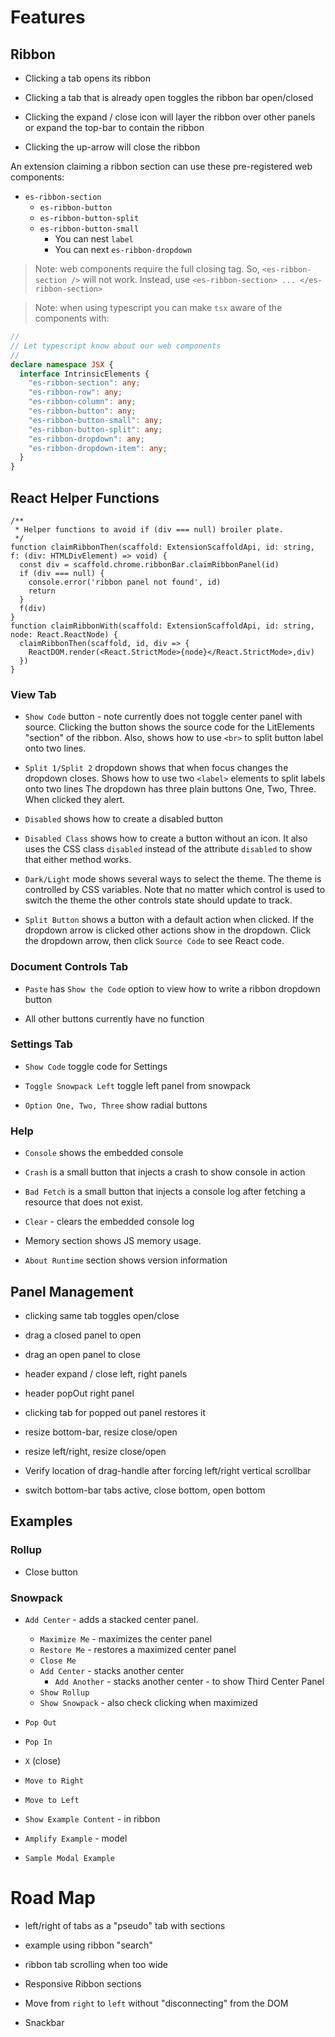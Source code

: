 # Features

## Ribbon

* Clicking a tab opens its ribbon

* Clicking a tab that is already open toggles the ribbon bar open/closed

* Clicking the expand / close icon will layer the ribbon over other panels 
  or expand the top-bar to contain the ribbon

* Clicking the up-arrow will close the ribbon

An extension claiming a ribbon section can use these pre-registered web components:
* `es-ribbon-section`
    * `es-ribbon-button`
    * `es-ribbon-button-split`
    * `es-ribbon-button-small`
        * You can nest `label`
        * You can next `es-ribbon-dropdown`

> Note: web components require the full closing tag.
> So, `<es-ribbon-section />` will not work.
> Instead, use `<es-ribbon-section> ... </es-ribbon-section>`

> Note: when using typescript you can make `tsx` aware of the components with:

```ts
//
// Let typescript know about our web components
//
declare namespace JSX {
  interface IntrinsicElements {
    "es-ribbon-section": any;
    "es-ribbon-row": any;
    "es-ribbon-column": any;
    "es-ribbon-button": any;
    "es-ribbon-button-small": any;
    "es-ribbon-button-split": any;
    "es-ribbon-dropdown": any;
    "es-ribbon-dropdown-item": any;
  }
}
```

## React Helper Functions

```tsx
/**
 * Helper functions to avoid if (div === null) broiler plate.
 */
function claimRibbonThen(scaffold: ExtensionScaffoldApi, id: string, f: (div: HTMLDivElement) => void) {
  const div = scaffold.chrome.ribbonBar.claimRibbonPanel(id)
  if (div === null) {
    console.error('ribbon panel not found', id)
    return
  }
  f(div)
}
function claimRibbonWith(scaffold: ExtensionScaffoldApi, id: string, node: React.ReactNode) {
  claimRibbonThen(scaffold, id, div => {
    ReactDOM.render(<React.StrictMode>{node}</React.StrictMode>,div)
  })
}
```

### View Tab

* `Show Code` button - note currently does not toggle center panel with source.
  Clicking the button shows the source code for the LitElements "section"
  of the ribbon.
  Also, shows how to use `<br>` to split button label onto two lines.

* `Split 1/Split 2` dropdown shows that when focus changes the dropdown closes.
  Shows how to use two `<label>` elements to split labels onto two lines
  The dropdown has three plain buttons One, Two, Three.
  When clicked they alert.

* `Disabled` shows how to create a disabled button

* `Disabled Class` shows how to create a button without an icon.
  It also uses the CSS class `disabled` instead of the attribute `disabled`
  to show that either method works.

* `Dark/Light` mode shows several ways to select the theme.
  The theme is controlled by CSS variables.
  Note that no matter which control is used to switch the theme
  the other controls state should update to track.

* `Split Button` shows a button with a default action when clicked.
  If the dropdown arrow is clicked other actions show in the dropdown.
  Click the dropdown arrow, then click `Source Code` to see React code.

### Document Controls Tab

* `Paste` has `Show the Code` option to view how to write a ribbon dropdown button

* All other buttons currently have no function

### Settings Tab

* `Show Code` toggle code for Settings

* `Toggle Snowpack Left` toggle left panel from snowpack

* `Option One, Two, Three` show radial buttons

### Help

* `Console` shows the embedded console

* `Crash` is a small button that injects a crash to show console in action

* `Bad Fetch` is a small button that injects a console log 
  after fetching a resource that does not exist.

* `Clear` - clears the embedded console log

* Memory section shows JS memory usage.

* `About Runtime` section shows version information

## Panel Management

* clicking same tab toggles open/close

* drag a closed panel to open

* drag an open panel to close

* header expand / close left, right panels

* header popOut right panel

* clicking tab for popped out panel restores it

* resize bottom-bar, resize close/open

* resize left/right, resize close/open

* Verify location of drag-handle after forcing left/right vertical scrollbar

* switch bottom-bar tabs active, close bottom, open bottom

## Examples

### Rollup

* Close button

### Snowpack

* `Add Center` - adds a stacked center panel.
  * `Maximize Me` - maximizes the center panel
  * `Restore Me` - restores a maximized center panel
  * `Close Me`
  * `Add Center` - stacks another center
    * `Add Another` - stacks another center - to show Third Center Panel
  * `Show Rollup`
  * `Show Snowpack` - also check clicking when maximized

* `Pop Out`

* `Pop In`

* `X` (close)

* `Move to Right`

* `Move to Left`

* `Show Example Content` - in ribbon

* `Amplify Example` - model

* `Sample Modal Example`

# Road Map

* left/right of tabs as a "pseudo" tab with sections

* example using ribbon "search"

* ribbon tab scrolling when too wide

* Responsive Ribbon sections

* Move from `right` to `left` without "disconnecting" from the DOM

* Snackbar
